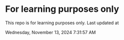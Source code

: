 # For learning purposes only
This repo is for learning purposes only.
Last updated at

Wednesday, November 13, 2024 7:31:57 AM

